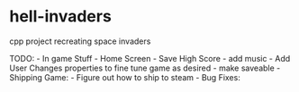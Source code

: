 # hell-invaders
cpp project recreating space invaders


TODO:
	- In game Stuff
		- Home Screen
		- Save High Score
		- add music
		- Add User Changes properties to fine tune game as desired
			- make saveable 
	- Shipping Game:
		- Figure out how to ship to steam
	- Bug Fixes: 
